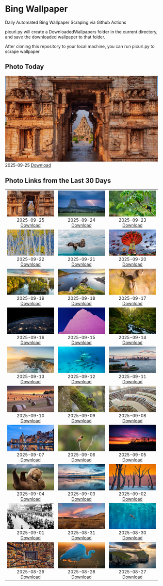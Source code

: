 # Bing Wallpaper


Daily Automated Bing Wallpaper Scraping via Github Actions

picurl.py will create a DownloadedWallpapers folder in the current directory,
and save the downloaded wallpaper to that folder.

After cloning this repository to your local machine, you can run picurl.py to scrape wallpaper



## Photo Today


![](./DownloadedWallpapers/2025-09-25.jpg)2025-09-25 [Download](./DownloadedWallpapers/2025-09-25.jpg)

## Photo Links from the Last 30 Days


|      |      |      |
| :----: | :----: | :----: |
|![](./DownloadedWallpapers/2025-09-25.jpg)2025-09-25 [Download](./DownloadedWallpapers/2025-09-25.jpg)|![](./DownloadedWallpapers/2025-09-24.jpg)2025-09-24 [Download](./DownloadedWallpapers/2025-09-24.jpg)|![](./DownloadedWallpapers/2025-09-23.jpg)2025-09-23 [Download](./DownloadedWallpapers/2025-09-23.jpg)|
|![](./DownloadedWallpapers/2025-09-22.jpg)2025-09-22 [Download](./DownloadedWallpapers/2025-09-22.jpg)|![](./DownloadedWallpapers/2025-09-21.jpg)2025-09-21 [Download](./DownloadedWallpapers/2025-09-21.jpg)|![](./DownloadedWallpapers/2025-09-20.jpg)2025-09-20 [Download](./DownloadedWallpapers/2025-09-20.jpg)|
|![](./DownloadedWallpapers/2025-09-19.jpg)2025-09-19 [Download](./DownloadedWallpapers/2025-09-19.jpg)|![](./DownloadedWallpapers/2025-09-18.jpg)2025-09-18 [Download](./DownloadedWallpapers/2025-09-18.jpg)|![](./DownloadedWallpapers/2025-09-17.jpg)2025-09-17 [Download](./DownloadedWallpapers/2025-09-17.jpg)|
|![](./DownloadedWallpapers/2025-09-16.jpg)2025-09-16 [Download](./DownloadedWallpapers/2025-09-16.jpg)|![](./DownloadedWallpapers/2025-09-15.jpg)2025-09-15 [Download](./DownloadedWallpapers/2025-09-15.jpg)|![](./DownloadedWallpapers/2025-09-14.jpg)2025-09-14 [Download](./DownloadedWallpapers/2025-09-14.jpg)|
|![](./DownloadedWallpapers/2025-09-13.jpg)2025-09-13 [Download](./DownloadedWallpapers/2025-09-13.jpg)|![](./DownloadedWallpapers/2025-09-12.jpg)2025-09-12 [Download](./DownloadedWallpapers/2025-09-12.jpg)|![](./DownloadedWallpapers/2025-09-11.jpg)2025-09-11 [Download](./DownloadedWallpapers/2025-09-11.jpg)|
|![](./DownloadedWallpapers/2025-09-10.jpg)2025-09-10 [Download](./DownloadedWallpapers/2025-09-10.jpg)|![](./DownloadedWallpapers/2025-09-09.jpg)2025-09-09 [Download](./DownloadedWallpapers/2025-09-09.jpg)|![](./DownloadedWallpapers/2025-09-08.jpg)2025-09-08 [Download](./DownloadedWallpapers/2025-09-08.jpg)|
|![](./DownloadedWallpapers/2025-09-07.jpg)2025-09-07 [Download](./DownloadedWallpapers/2025-09-07.jpg)|![](./DownloadedWallpapers/2025-09-06.jpg)2025-09-06 [Download](./DownloadedWallpapers/2025-09-06.jpg)|![](./DownloadedWallpapers/2025-09-05.jpg)2025-09-05 [Download](./DownloadedWallpapers/2025-09-05.jpg)|
|![](./DownloadedWallpapers/2025-09-04.jpg)2025-09-04 [Download](./DownloadedWallpapers/2025-09-04.jpg)|![](./DownloadedWallpapers/2025-09-03.jpg)2025-09-03 [Download](./DownloadedWallpapers/2025-09-03.jpg)|![](./DownloadedWallpapers/2025-09-02.jpg)2025-09-02 [Download](./DownloadedWallpapers/2025-09-02.jpg)|
|![](./DownloadedWallpapers/2025-09-01.jpg)2025-09-01 [Download](./DownloadedWallpapers/2025-09-01.jpg)|![](./DownloadedWallpapers/2025-08-31.jpg)2025-08-31 [Download](./DownloadedWallpapers/2025-08-31.jpg)|![](./DownloadedWallpapers/2025-08-30.jpg)2025-08-30 [Download](./DownloadedWallpapers/2025-08-30.jpg)|
|![](./DownloadedWallpapers/2025-08-29.jpg)2025-08-29 [Download](./DownloadedWallpapers/2025-08-29.jpg)|![](./DownloadedWallpapers/2025-08-28.jpg)2025-08-28 [Download](./DownloadedWallpapers/2025-08-28.jpg)|![](./DownloadedWallpapers/2025-08-27.jpg)2025-08-27 [Download](./DownloadedWallpapers/2025-08-27.jpg)|


